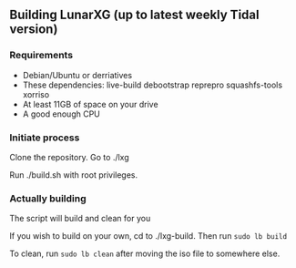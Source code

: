 ## Building LunarXG (up to latest weekly Tidal version)
### Requirements
- Debian/Ubuntu or derriatives
- These dependencies: live-build debootstrap reprepro squashfs-tools xorriso
- At least 11GB of space on your drive
- A good enough CPU

### Initiate process
Clone the repository. Go to ./lxg

Run ./build.sh with root privileges.

### Actually building
The script will build and clean for you

If you wish to build on your own, cd to ./lxg-build. Then run ` sudo lb build `

To clean, run ` sudo lb clean ` after moving the iso file to somewhere else.
